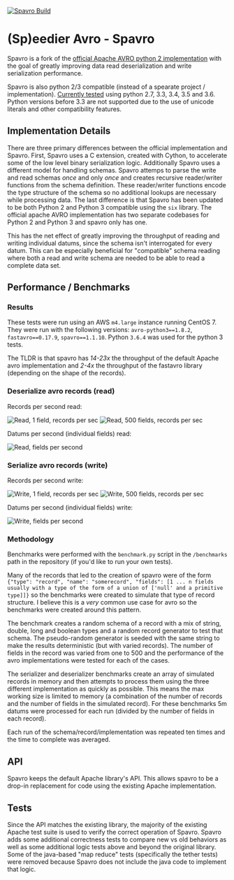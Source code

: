 [![Spavro Build](https://travis-ci.org/mikepk/spavro.svg?branch=master)](https://travis-ci.com/mikepk/spavro)

# (Sp)eedier Avro - Spavro

Spavro is a fork of the [official Apache AVRO python 2 implementation](https://github.com/apache/avro) with the goal of greatly improving data read deserialization and write serialization performance.

Spavro is also python 2/3 compatible (instead of a spearate project / implementation). [Currently tested](https://travis-ci.org/pluralsight/spavro) using python 2.7, 3.3, 3.4, 3.5 and 3.6. Python versions before 3.3 are not supported due to the use of unicode literals and other compatibility features.

## Implementation Details

There are three primary differences between the official implementation and Spavro. First, Spavro uses a C extension, created with Cython, to accelerate some of the low level binary serialization logic. Additionally Spavro uses a different model for handling schemas. Spavro attemps to parse the write and read schemas _once_ and only _once_ and creates recursive reader/writer functions from the schema definition. These reader/writer functions encode the type structure of the schema so no additional lookups are necessary while processing data. The last difference is that Spavro has been updated to be both Python 2 and Python 3 compatible using the `six` library. The official apache AVRO implementation has two separate codebases for Python 2 and Python 3 and spavro only has one.

This has the net effect of greatly improving the throughput of reading and writing individual datums, since the schema isn't interrogated for every datum. This can be especially beneficial for "compatible" schema reading where both a read and write schema are needed to be able to read a complete data set.

## Performance / Benchmarks


### Results

These tests were run using an AWS `m4.large` instance running CentOS 7. They were run with the following versions: `avro-python3==1.8.2`, `fastavro==0.17.9`, `spavro==1.1.10`. Python `3.6.4` was used for the python 3 tests.

The TLDR is that spavro has *14-23x* the throughput of the default Apache avro implementation and *2-4x* the throughput of the fastavro library (depending on the shape of the records).

### Deserialize avro records (read)


Records per second read:

![Read, 1 field, records per sec](https://github.com/pluralsight/spavro/raw/master/benchmark/results/read_1field_rec_per_sec.png?raw=true "Read, 1 field, records per sec")
![Read, 500 fields, records per sec](https://github.com/pluralsight/spavro/raw/master/benchmark/results/read_500field_rec_per_sec.png?raw=true "Read, 500 fields, records per sec")

Datums per second (individual fields) read:

![Read, fields per second](https://github.com/pluralsight/spavro/raw/master/benchmark/results/read_datum_per_sec.png?raw=true "Read, fields per second")

### Serialize avro records (write)


Records per second write:

![Write, 1 field, records per sec](https://github.com/pluralsight/spavro/raw/master/benchmark/results/write_1field_rec_per_sec.png?raw=true "Write, 1 field, records per sec")
![Write, 500 fields, records per sec](https://github.com/pluralsight/spavro/raw/master/benchmark/results/write_500field_rec_per_sec.png?raw=true "Write, 500 fields, records per sec")

Datums per second (individual fields) write:

![Write, fields per second](https://github.com/pluralsight/spavro/raw/master/benchmark/results/write_datum_per_sec.png?raw=true "Write, fields per second")


### Methodology

Benchmarks were performed with the `benchmark.py` script in the `/benchmarks` path in the repository (if you'd like to run your own tests).

Many of the records that led to the creation of spavro were of the form `{"type": "record", "name": "somerecord", "fields": [1 ... n fields usually with a type of the form of a union of ['null' and a primitive type]]}` so the benchmarks were created to simulate that type of record structure. I believe this is a _very_ common use case for avro so the benchmarks were created around this pattern.

The benchmark creates a random schema of a record with a mix of string, double, long and boolean types and a random record generator to test that schema. The pseudo-random generator is seeded with the same string to make the results deterministic (but with varied records). The number of fields in the record was varied from one to 500 and the performance of the avro implementations were tested for each of the cases.

The serializer and deserializer benchmarks create an array of simulated records in memory and then attempts to process them using the three different implementation as quickly as possible. This means the max working size is limited to memory (a combination of the number of records and the number of fields in the simulated record). For these benchmarks 5m datums were processed for each run (divided by the number of fields in each record).

Each run of the schema/record/implementation was repeated ten times and the time to complete was averaged.


## API

Spavro keeps the default Apache library's API. This allows spavro to be a drop-in replacement for code using the existing Apache implementation.

## Tests

Since the API matches the existing library, the majority of the existing Apache test suite is used to verify the correct operation of Spavro. Spavro adds some additional correctness tests to compare new vs old behaviors as well as some additional logic tests above and beyond the original library. Some of the java-based "map reduce" tests (specifically the tether tests) were removed because Spavro does not include the java code to implement that logic.

